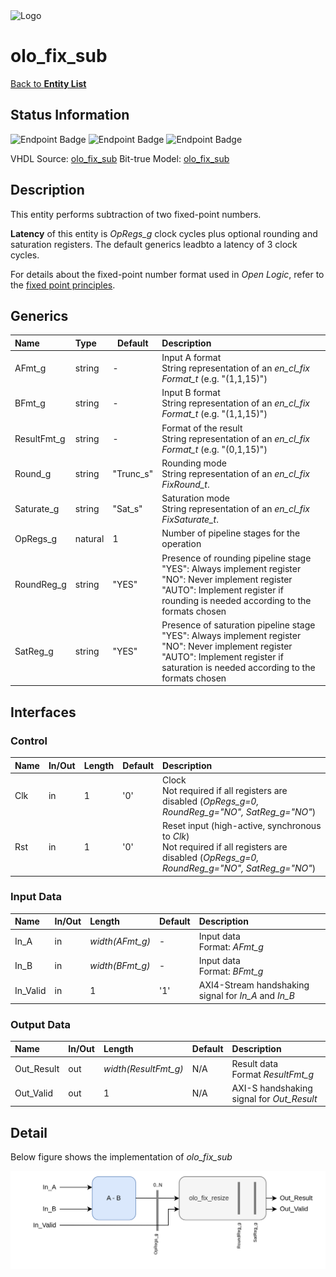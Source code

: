 <img src="../Logo.png" alt="Logo" width="400">

# olo_fix_sub

[Back to **Entity List**](../EntityList.md)

## Status Information

![Endpoint Badge](https://img.shields.io/endpoint?url=https://storage.googleapis.com/open-logic-badges/coverage/olo_fix_sub.json?cacheSeconds=0)
![Endpoint Badge](https://img.shields.io/endpoint?url=https://storage.googleapis.com/open-logic-badges/branches/olo_fix_sub.json?cacheSeconds=0)
![Endpoint Badge](https://img.shields.io/endpoint?url=https://storage.googleapis.com/open-logic-badges/issues/olo_fix_sub.json?cacheSeconds=0)

VHDL Source: [olo_fix_sub](../../src/fix/vhdl/olo_fix_sub.vhd)
Bit-true Model: [olo_fix_sub](../../src/fix/python/olo_fix/olo_fix_sub.py)

## Description

This entity performs subtraction of two fixed-point numbers.

**Latency** of this entity is _OpRegs_g_ clock cycles plus optional rounding and saturation registers. The default
generics leadbto a latency of 3 clock cycles.

For details about the fixed-point number format used in _Open Logic_, refer to the
[fixed point principles](./olo_fix_principles.md).

## Generics

| Name        | Type    | Default   | Description                                                  |
| :---------- | :------ | --------- | :----------------------------------------------------------- |
| AFmt_g      | string  | -         | Input A format<br />String representation of an _en_cl_fix Format_t_ (e.g. "(1,1,15)") |
| BFmt_g      | string  | -         | Input B format<br />String representation of an _en_cl_fix Format_t_ (e.g. "(1,1,15)") |
| ResultFmt_g | string  | -         | Format of the result<br />String representation of an _en_cl_fix Format_t_ (e.g. "(0,1,15)") |
| Round_g     | string  | "Trunc_s" | Rounding mode<br />String representation of an _en_cl_fix FixRound_t_. |
| Saturate_g  | string  | "Sat_s"   | Saturation mode<br />String representation of an _en_cl_fix FixSaturate_t_. |
| OpRegs_g    | natural | 1         | Number of pipeline stages for the operation                  |
| RoundReg_g  | string  | "YES"     | Presence of rounding pipeline stage<br />"YES": Always implement register<br />"NO": Never implement register<br />"AUTO": Implement register if rounding is needed according to the formats chosen |
| SatReg_g    | string  | "YES"     | Presence of saturation pipeline stage<br />"YES": Always implement register<br />"NO": Never implement register<br />"AUTO": Implement register if saturation is needed according to the formats chosen |

## Interfaces

### Control

| Name | In/Out | Length | Default | Description                                                  |
| :--- | :----- | :----- | ------- | :----------------------------------------------------------- |
| Clk  | in     | 1      | '0'     | Clock<br />Not required if all registers are disabled (_OpRegs_g=0, RoundReg_g="NO", SatReg_g="NO"_) |
| Rst  | in     | 1      | '0'     | Reset input (high-active, synchronous to _Clk_)<br />Not required if all registers are disabled (_OpRegs_g=0, RoundReg_g="NO", SatReg_g="NO"_) |

### Input Data

| Name     | In/Out | Length          | Default | Description                               |
| :------- | :----- | :-------------- | ------- | :---------------------------------------- |
| In_A     | in     | _width(AFmt_g)_ | -       | Input data<br />Format: _AFmt_g_          |
| In_B     | in     | _width(BFmt_g)_ | -       | Input data<br />Format: _BFmt_g_          |
| In_Valid | in     | 1               | '1'     | AXI4-Stream handshaking signal for _In_A_ and _In_B_ |

### Output Data

| Name       | In/Out | Length               | Default | Description                               |
| :--------- | :----- | :------------------- | ------- | :---------------------------------------- |
| Out_Result | out    | _width(ResultFmt_g)_ | N/A     | Result data<br />Format _ResultFmt_g_     |
| Out_Valid  | out    | 1                    | N/A     | AXI-S handshaking signal for _Out_Result_ |

## Detail

Below figure shows the implementation of _olo_fix_sub_

![impl](./entities/olo_fix_sub.drawio.png)
